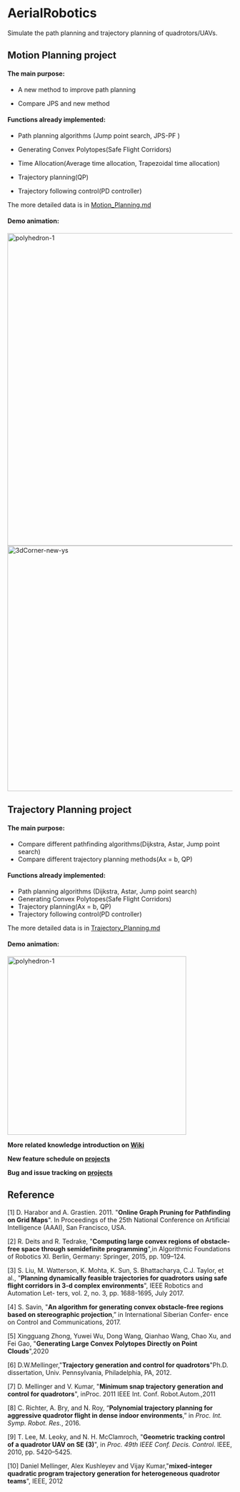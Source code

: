 # AerialRobotics
Simulate the path planning and trajectory planning of quadrotors/UAVs.



## Motion Planning project
#### The main purpose:
- A new method to improve path planning

- Compare JPS and new method

#### Functions already implemented:

- Path planning algorithms (Jump point search,  JPS-PF )

- Generating Convex Polytopes(Safe Flight Corridors)

- Time Allocation(Average time allocation, Trapezoidal time allocation)

- Trajectory planning(QP)

- Trajectory following control(PD controller)

The more detailed data is in [Motion_Planning.md](Motion_Planning.md)

#### Demo animation: 

<img src="gifs/pro2/head.gif" alt="polyhedron-1" width="700">

<img src="gifs/pro2/3dCorner-new-ys.gif" alt="3dCorner-new-ys" width="550">

## Trajectory Planning project
#### The main purpose:
- Compare different pathfinding algorithms(Dijkstra,  Astar,  Jump point search)
- Compare different trajectory planning methods(Ax = b, QP)

#### Functions already implemented:
- Path planning algorithms (Dijkstra,  Astar,  Jump point search)
- Generating Convex Polytopes(Safe Flight Corridors)
- Trajectory planning(Ax = b, QP)
- Trajectory following control(PD controller)

The more detailed data is in [Trajectory_Planning.md](Trajectory_Planning.md)

#### Demo animation: 

<img src="gifs/pro1/head.gif" alt="polyhedron-1" width="400">







**More related knowledge introduction on  [Wiki](https://github.com/LenaShengzhen/AerialRobotics/wiki)**

**New feature schedule on [projects](https://github.com/LenaShengzhen/AerialRobotics/projects/2)**

**Bug and issue tracking on [projects](https://github.com/LenaShengzhen/AerialRobotics/projects/1)**





## Reference

[1] D. Harabor and A. Grastien. 2011. "**Online Graph Pruning for Pathfinding on Grid Maps**". In Proceedings of the 25th National Conference on Artificial Intelligence (AAAI), San Francisco, USA.

[2] R. Deits and R. Tedrake, "**Computing large convex regions of obstacle-free space through semidefinite programming**",in Algorithmic Foundations of Robotics XI. Berlin, Germany: Springer, 2015, pp. 109–124.

[3] S. Liu, M. Watterson, K. Mohta, K. Sun, S. Bhattacharya, C.J. Taylor, et al., "**Planning dynamically feasible trajectories for quadrotors using safe flight corridors in 3-d complex environments**", IEEE Robotics and Automation Let- ters, vol. 2, no. 3, pp. 1688-1695, July 2017.

[4] S. Savin, "**An algorithm for generating convex obstacle-free regions based on stereographic projection**,” in International Siberian Confer- ence on Control and Communications, 2017.

[5] Xingguang Zhong, Yuwei Wu, Dong Wang, Qianhao Wang, Chao Xu, and Fei Gao, "**Generating Large Convex Polytopes Directly on Point Clouds**",2020

[6] D.W.Mellinger,"**Trajectory generation and control for quadrotors**"Ph.D. dissertation, Univ. Pennsylvania, Philadelphia, PA, 2012.

[7] D. Mellinger and V. Kumar, "**Minimum snap trajectory generation and control for quadrotors**", inProc. 2011 IEEE Int. Conf. Robot.Autom.,2011

[8] C. Richter, A. Bry, and N. Roy, “**Polynomial trajectory planning for aggressive quadrotor flight in dense indoor environments**,” in *Proc. Int. Symp. Robot. Res.*, 2016.

[9] T. Lee, M. Leoky, and N. H. McClamroch, "**Geometric tracking control of a quadrotor UAV on SE (3)**", in *Proc. 49th IEEE Conf. Decis. Control*. IEEE, 2010, pp. 5420–5425.

[10] Daniel Mellinger, Alex Kushleyev and Vijay Kumar,"**mixed-integer quadratic program trajectory generation for heterogeneous quadrotor teams**", IEEE, 2012